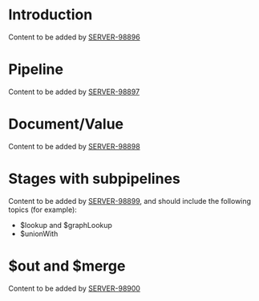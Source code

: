 # Introduction

Content to be added by [SERVER-98896](https://jira.mongodb.org/browse/SERVER-98896)

# Pipeline

Content to be added by [SERVER-98897](https://jira.mongodb.org/browse/SERVER-98897)

# Document/Value

Content to be added by [SERVER-98898](https://jira.mongodb.org/browse/SERVER-98898)

# Stages with subpipelines

Content to be added by [SERVER-98899](https://jira.mongodb.org/browse/SERVER-98899), and should
include the following topics (for example):

- $lookup and $graphLookup
- $unionWith

# $out and $merge

Content to be added by [SERVER-98900](https://jira.mongodb.org/browse/SERVER-98900)
